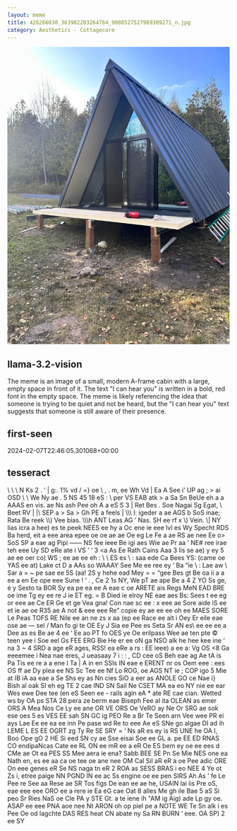 ```yaml
---
layout: meme
title: 426266030_363902203264764_9080527527969389271_n.jpg
category: Aesthetics - Cottagecore
---
```


<div markdown="0"><a href="426266030_363902203264764_9080527527969389271_n.jpg"><img class="photo" src="426266030_363902203264764_9080527527969389271_n.jpg" /></a>

<h2>llama-3.2-vision</h2>
<p title="Llama-3.2-Vision-11B is a really good model that probably gets the visual details right but doesn't understand literary or media references, and often fails to accurately represent the physical arrangement of objects and the implied relationships between the objects.">The meme is an image of a small, modern A-frame cabin with a large, empty space in front of it. The text &quot;I can hear you&quot; is written in a bold, red font in the empty space. The meme is likely referencing the idea that someone is trying to be quiet and not be heard, but the &quot;I can hear you&quot; text suggests that someone is still aware of their presence.</p>

<h2>first-seen</h2>
<p title="Because Git doesn't preserve file modification times, this metadata file contains the file's modification time when it was added to the library.">2024-02-07T22:46:05.301068+00:00</p>

<h2>tesseract</h2>
<p title="Tesseract is often terrible and just gives a lot of nonsense characters, but it used to be the state of the art, and usually it is better at correctly representing text than llama-3.2-vision-11b.">\ \ \ N Ks 2 . ‘ | g:. 1% vd / =&#125; oe \ , . m, ee Wh Vd | Ea A See i’ UP ag ; &gt; ai OSD \ \ We Ny ae . 5 NS 45 18 eS : \ per VS EAB atk &gt; a Sa Sn BeUe eh a a AAAS en vis. ae Ns ash Pee oh A a eS S 3 | Ret Bes . Soe Nagai Sg Egat, \ Beet RV | |\ SEP a &gt; Sa &gt; Gh PE a feels | \\\ I: igeder a ae AGS b SoS inae; Rata Be reek \\) Vee bias. \\\h ANT Leas AG ’ Nas. SH ee rf x \) Vein. \| NY lias icra a hee) es te peek NEES ee hy a Oc ene ie eee lvl es Wy Specht RDS Ba herd, eit a eee area epee oe oe ae ae Oe eg Le Fe a ae RS ae nee Ee o&gt; SoS SP a eae ag Pipi —— NS fee ieee Be igi aes Wie ae Pr aa ‘ NE# ree irae teh eee Uy SD eRe ate i VS ’ ‘ 3 &lt;a As Ee Rath Cains Aaa 3 lis se ae) y ey 5 ae ee oer co) WS ; ee ae ee eh : \ \ ES es \ : saa ede Ca Bees YS: (came oe YAS ee at) Lake ct D a AAs so WAAAY See Me ee ree ey ‘ Ba “ie \ : Lae aw \ Sar a = ~ pe sae ee 5S (aa! 2S y hehe ead Mey = = “gee Bes gt Be oa ii a a ee a en Ee ope eee Sune ! ‘ . , Ce 2 1s NY, We pT ae ape Be a 4 Z YO Ss ge, é y Sesto ta BOR Sy ea pe ea ee A eae c oe ARETE ais Regs MeN EAD BRE oe ime Tg ey ee re J ie ET eg. = B Died ie elroy NE eae aes Bs: Sees t ee eg or eee ae Ce ER Ge et ge Vea gna! Con nae sc ee : x eee ae Sore aide iS ee et ie ae oe R35 ae A not &amp; eee eee Re” copie ey ae ee ee oh ee MAES SORE Le Peas TOFS RE Nile ee an ne zs x aa (ep ee Race ee alt i Oey Er eile eae ose ae — sel / Man fo gi te OE Ey J Sia ee Pee es Seta Sr AN es\ ee ee ee a Dee as es Be ae 4 ee ‘ Ee ao PT fo OES ye Oe erilpass Wee ae ten pte © teen yee i Soe eel Gs FEE ERG Bie He er ee oN ga NSO alk he hee kee ine ‘ na 3 ~ 4 SRD a age eR ages, RSS! ea eRe a rs : EE ieee) a ee a: Vg OS &lt;8 Ga eeeemee i Nea nae eres, J ueasaay 7 i : : , CD cee oS Beh eae ag Ae tA is Pa Tis ee re a a ene I Ta | A in en SSIs IN eae e ERENT nr os Oem eee : ees OS ff ae Dy plea ee NS Sc Tee ee Nf Lo ROG, oe AGS NT ie ; COP igo 5 Mie at IB iA aa eae a Se Shs ey as Nn cies SiO a eer as ANOLE GO ce Nae i&#125; Bish al oak SI eh eg TE 2 cae IND SN Sail Ne CSET MA ea eo NY nie ee ear Wes ewe Dee tee (en eS Seen ee - rails agin eA * ate RE cae cian. Wetted ws by OA ps STA 28 pera ze berm eae Biseph Fee al ita OLEAN as emer ORS A Mea Nos Ce Ly ee ane OR VE ORS Oe VeRO ay Ne Or SRG ae sok ese oes 5 es VES EE sah SN GC ig PEO Re a Br Te Seen arn Vee wee PR ei ays Lae Ee ee ea ee inn Pe pase wd Re to eee Ae eS SNe go algae DI ad ih LEME L ES EE OGRT zg Ty Re SE SRY = ‘ Ns aR es ey is RS UNE he OA I, Boo Ope gO 2 HE Si eed SN cy ae Sse eisai Soe ee GL a. pe EE ED RNAS CO endipaNcas Cate ee RL ON ee mR ee a eR Oe ES bem ey oe ee ees d CMe ae Ot ea PES SS Mee aera ie ena? Sabb BEE SE Pn Se Mie NES one ea Nath en, es ee aa ca oe tee oe ane nee OM Cal Sil aR eR a oe Pee adic ORE On eee genes eR Se NS naga tn eR 2 ROA as SESS BRAS i eo NEE 4 Ye ot Zs i, etree paige NN PGND IN ee ac Ss engine oe ee pen SIRS Ah As ’ fe Le Pee re See aa Rese ae SR Tos figs De ean ee ae he, USAIN lai iis Pre oS, eae eee eee ORO ee a rere ie Ea eG cae Oat 8 alles Me gh ile Bae 5 aS Si peo Sr Ries NaS oe Cle PA y STE Gt. a te iene ih &quot;AM ig Aig) ade Lp gy oe. ASAP ee eee PNA aoe nee Nt ARON oh op piel pe a NOTE WE Te Sn alk i es Pee Oe od lagchte DAS RES heat CN abate ny Sa RN BURN ‘ eee. OA SP) 2 ee SY</p>

</div>

